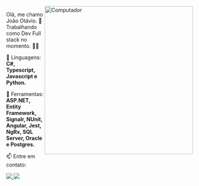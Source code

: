 <img src="https://raw.githubusercontent.com/MicaelliMedeiros/micaellimedeiros/master/image/computer-illustration.png" min-width="400px" max-width="400px" width="400px" align="right" alt="Computador">

<p align="left"> 
  Olá, me chamo João Otávio. 👋 <br>
  Trabalhando como Dev Full stack no momento. 👨‍💻
</p>

<p align="left">
  🦄 Linguagens: <strong>C#, Typescript, Javascript e Python.</strong>
</p>

<p align="left">
  💼 Ferramentas: <strong>ASP.NET, Entity Framework, Signalr, NUnit, Angular, Jest, NgRx, SQL Server, Oracle e Postgres.</strong>
</p>

<p align="left">
  📫 Entre em contato: 
</p>

<p align="left">
  <a href="https://br.linkedin.com/in/jo%C3%A3o-ot%C3%A1vio-de-farias-de-oliveira" alt="Linkedin">
    <img src="https://img.shields.io/badge/-Linkedin-6610F2?style=for-the-badge&logo=Linkedin&logoColor=FFFFFF&link=https://br.linkedin.com/in/jo%C3%A3o-ot%C3%A1vio-de-farias-de-oliveira"/>
  </a>

  <a href="https://www.instagram.com/joaootaviodefarias" alt="Instagram">
    <img src="https://img.shields.io/badge/-Instagram-6610F2?style=for-the-badge&logo=Instagram&logoColor=FFFFFF&link=https://www.instagram.com/joaootaviodefarias"/>
  </a>
</p>  
